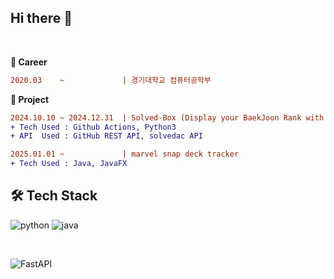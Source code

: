 ## Hi there 👋
<br>

**💼 Career**

```diff
2020.03    ~             | 경기대학교 컴퓨터공학부
```

**🎯 Project**

```diff
2024.10.10 ~ 2024.12.31  | Solved-Box (Display your BaekJoon Rank with solved.ac)
+ Tech Used : Github Actions, Python3
+ API  Used : GitHub REST API, solvedac API

2025.01.01 ~             | marvel snap deck tracker
+ Tech Used : Java, JavaFX
```

## **🛠️ Tech Stack**
<!-- language-->
![python](https://img.shields.io/badge/python-3776AB?style=for-the-badge&logo=python&logoColor=white)
![java](https://img.shields.io/badge/Java-ED8B00?style=for-the-badge&logo=openjdk&logoColor=white)

<br>

<!-- Framework-->
<!-- ![Spring](https://img.shields.io/badge/Spring-ED8B00?style=for-the-badge&logo=spring&logoColor=white) -->
![FastAPI](https://img.shields.io/badge/FastAPI-005571?style=for-the-badge&logo=fastapi)

<br>

<!-- Database -->

